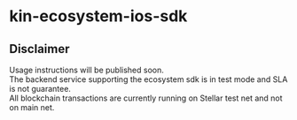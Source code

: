 # kin-ecosystem-ios-sdk

## Disclaimer
Usage instructions will be published soon.<br/>
The backend service supporting the ecosystem sdk is in test mode and SLA is not guarantee.<br/>
All blockchain transactions are currently running on Stellar test net and not on main net.<br/>
